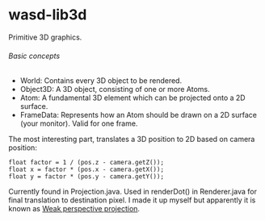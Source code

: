 # wasd-lib3d
Primitive 3D graphics.

###### Basic concepts

* World: Contains every 3D object to be rendered.
* Object3D: A 3D object, consisting of one or more Atoms.
* Atom: A fundamental 3D element which can be projected onto a 2D surface.
* FrameData: Represents how an Atom should be drawn on a 2D surface (your monitor). Valid for one frame.

The most interesting part, translates a 3D position to 2D based on camera position:

    float factor = 1 / (pos.z - camera.getZ());
    float x = factor * (pos.x - camera.getX());
    float y = factor * (pos.y - camera.getY());

Currently found in Projection.java. Used in renderDot() in Renderer.java for final translation to destination pixel. I made it up myself but apparently it is known as [Weak perspective projection](https://en.wikipedia.org/wiki/3D_projection#Weak_perspective_projection).
